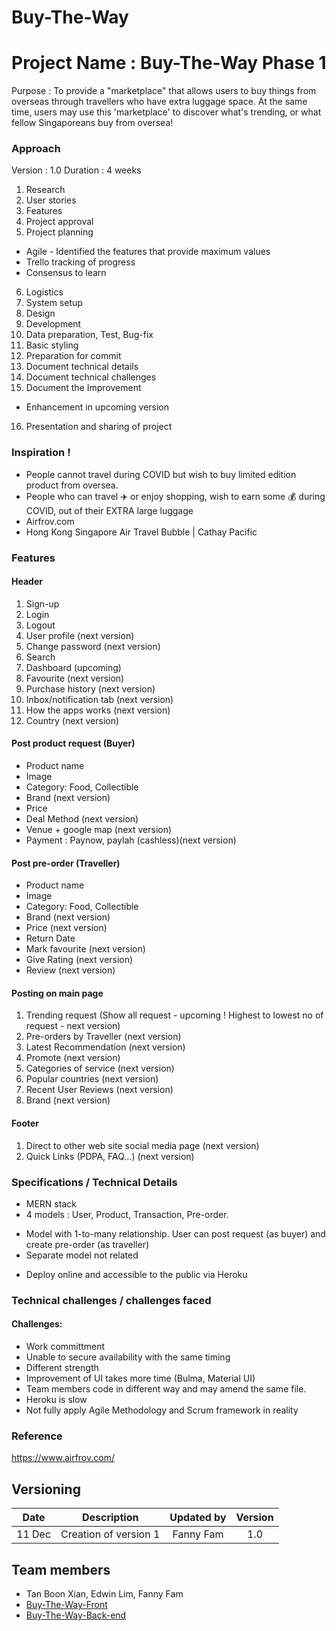 # Buy-The-Way

# Project Name : Buy-The-Way Phase 1

Purpose : To provide a "marketplace" that allows users to buy things from overseas through travellers who have extra luggage space. At the same time, users may use this 'marketplace' to discover what's trending, or what fellow Singaporeans buy from oversea!

### Approach 

Version : 1.0
Duration : 4 weeks

1. Research
2. User stories
3. Features
4. Project approval
5. Project planning
- Agile - Identified the features that provide maximum values
- Trello tracking of progress
- Consensus to learn 
6. Logistics
7. System setup
8. Design
9. Development
10. Data preparation, Test, Bug-fix
11. Basic styling
12. Preparation for commit
13. Document technical details
14. Document technical challenges
15. Document the Improvement 
- Enhancement in upcoming version
16. Presentation and sharing of project

### Inspiration !
* People cannot travel during COVID but wish to buy limited edition product from oversea. 
* People who can travel ✈️ or enjoy shopping, wish to earn some 💰 during COVID, out of their EXTRA large luggage
* Airfrov.com
* Hong Kong Singapore Air Travel Bubble | Cathay Pacific

### Features
#### Header
1. Sign-up
2. Login 
3. Logout
4. User profile (next version)
5. Change password (next version)
6. Search
7. Dashboard (upcoming)
7. Favourite (next version)
8. Purchase history (next version)
9. Inbox/notification tab (next version)
10. How the apps works (next version)
11. Country (next version)

#### Post product request (Buyer)
- Product name
- Image
- Category: Food, Collectible
- Brand (next version)
- Price
- Deal Method (next version)
- Venue  + google map (next version)
- Payment : Paynow, paylah (cashless)(next version)

#### Post pre-order (Traveller)
- Product name
- Image
- Category: Food, Collectible
- Brand (next version)
- Price (next version)
- Return Date
- Mark favourite (next version)
- Give Rating (next version)
- Review (next version)

#### Posting on main page
1. Trending request (Show all request - upcoming ! Highest to lowest no of request - next version)
2. Pre-orders by Traveller (next version)
3. Latest Recommendation (next version)
4. Promote (next version)
5. Categories of service (next version)
6. Popular countries (next version)
7. Recent User Reviews (next version)
8. Brand (next version)

#### Footer
1. Direct to other web site social media page (next version)
2. Quick Links (PDPA, FAQ…) (next version)

### Specifications / Technical Details
* MERN stack
* 4 models : User, Product, Transaction, Pre-order. 
- Model with 1-to-many relationship. User can post request (as buyer) and create pre-order (as traveller)
- Separate model not related
* Deploy online and accessible to the public via Heroku

### Technical challenges / challenges faced
#### Challenges:
- Work committment
- Unable to secure availability with the same timing
- Different strength
- Improvement of UI takes more time (Bulma, Material UI)
- Team members code in different way and may amend the same file.
- Heroku is slow
- Not fully apply Agile Methodology and Scrum framework in reality

### Reference
https://www.airfrov.com/

## Versioning

| Date | Description | Updated by | Version | 
|:--------:|:--------:|:----------------:|:--------:|
| 11 Dec | Creation of version 1 | Fanny Fam | 1.0 |

## Team members

* Tan Boon Xian, Edwin Lim, Fanny Fam
* [Buy-The-Way-Front](https://github.com/wilsontbx/buy-the-way-react)
* [Buy-The-Way-Back-end](https://github.com/wilsontbx/buy-the-way-react)




